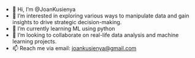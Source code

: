 - 👋 Hi, I’m @JoanKusienya
- 👀 I’m interested in exploring various ways to manipulate data and gain insights to drive strategic decision-making.
- 🌱 I’m currently learning ML using python
- 💞️ I’m looking to collaborate on real-life data analysis and machine learning projects.
- 📫 Reach me via email: joankusienya@gmail.com


<!---
JoanKusienya/JoanKusienya is a ✨ special ✨ repository because its `README.md` (this file) appears on your GitHub profile.
You can click the Preview link to take a look at your changes.
--->

